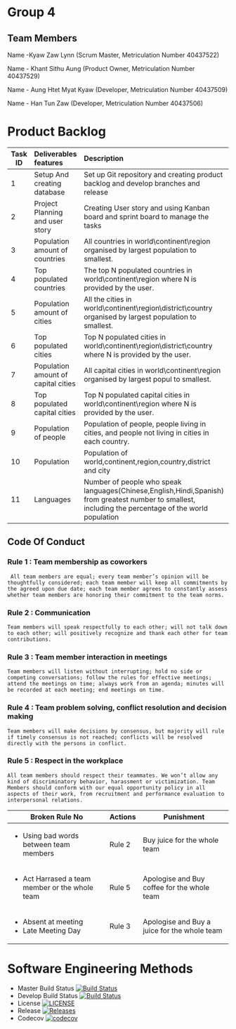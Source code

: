  
# Group 4

## Team Members

Name -Kyaw Zaw Lynn (Scrum Master, Metriculation Number 40437522)

Name - Khant Sithu Aung (Product Owner, Metriculation Number 40437529)

Name - Aung Htet Myat Kyaw (Developer, Metriculation Number 40437509)

Name - Han Tun Zaw (Developer, Metriculation Number 40437506)



# Product Backlog
 
| Task ID |Deliverables features |    Description   | Priority   | Status  |
| --------|:------------- | :----------| ---------:|---------:|
|  1 |  Setup And creating database|Set up Git repository and creating product backlog and develop branches and release | Must | Done |
|  2 | Project Planning and user story| Creating User story and using Kanban board and sprint board to manage the tasks | Must | Done |
|  3 |  Population amount of countries | All countries in world\continent\region organised by largest population to smallest.| Must | To Do |
|  4 | Top populated countries | The top N populated countries in  world\continent\region where N is provided by the user. | Must | To Do |
|  5 | Population amount of cities |All the cities in world\continent\region\district\country organised by largest population to smallest. | Must | To Do |
|  6 | Top populated cities |Top N populated cities in world\continent\region\district\country where N is provided by the user.| Must | To Do |
|  7 | Population amount of  capital cities |All capital cities in world\continent\region organised by largest popul to smallest.| Must | To Do |
| 8 | Top populated capital cities |Top N populated capital cities in world\continent\region where N is provided by the user.| Must | To Do |
| 9 |  Population of people |Population of people, people living in cities, and people not living in cities in each country. | Must | To Do |
| 10|  Population |Population of world,continent,region,country,district and city | Should| To Do 
| 11| Languages|Number of people who speak  languages(Chinese,English,Hindi,Spanish) from greatest number to smallest, including the percentage of the world population| Should| To Do|        


## Code Of Conduct

### Rule 1 : Team membership as coworkers
     All team members are equal; every team member’s opinion will be thoughtfully considered; each team member will keep all commitments by the agreed upon due date; each team member agrees to constantly assess whether team members are honoring their commitment to the team norms. 
### Rule 2 : Communication
    Team members will speak respectfully to each other; will not talk down to each other; will positively recognize and thank each other for team contributions.
### Rule 3 : Team member interaction in meetings
    Team members will listen without interrupting; hold no side or competing conversations; follow the rules for effective meetings; attend the meetings on time; always work from an agenda; minutes will be recorded at each meeting; end meetings on time. 
### Rule 4 : Team problem solving, conflict resolution and decision making
    Team members will make decisions by consensus, but majority will rule if timely consensus is not reached; conflicts will be resolved directly with the persons in conflict. 
### Rule 5 : Respect in the workplace
    All team members should respect their teammates. We won’t allow any kind of discriminatory behavior, harassment or victimization. Team Members should conform with our equal opportunity policy in all aspects of their work, from recruitment and performance evaluation to interpersonal relations.


| **Broken Rule No** | **Actions** | **Punishment** |
|-----|-----|-----|
|<ul><li> Using bad words between team members </li></ul>| Rule 2 | Buy juice for the whole team |
|<ul><li> Act Harrased a team member or the whole team</li></ul>| Rule 5 | Apologise and Buy coffee for the whole team |
|<ul><li> Absent at meeting </li><li> Late Meeting Day </li></ul>| Rule 3 | Apologise and Buy a juice for the whole team |


 # Software Engineering Methods

- Master Build Status [![Build Status](https://travis-ci.com/DevOpsGp4/DevOps4.svg?branch=feature%2Fview-record)](https://travis-ci.com/DevOpsGp4/DevOps4)
- Develop Build Status [![Build Status](https://travis-ci.com/DevOpsGp4/DevOps4.svg?branch=feature%2Fview-record)](https://travisci.com/DevOpsGp4/DevOps4)
- License [![LICENSE](https://img.shields.io/github/license/DevOpsGp4/DevOps4.svg?style=flat-square)](https://img.shields.io/github/license/DevOpsGp4/DevOps4)
- Release [![Releases](https://img.shields.io/github/release/DevOpsGp4/DevOps4/all.svg?style=flat-square)](https://github.com/DevOpsGp4/DevOps4/releases)
- Codecov [![codecov](https://codecov.io/gh/DevOpsGp4/DevOps4/branch/feature%2Fview-record/graph/badge.svg)](https://codecov.io/gh/DevOpsGp4/DevOps4)

